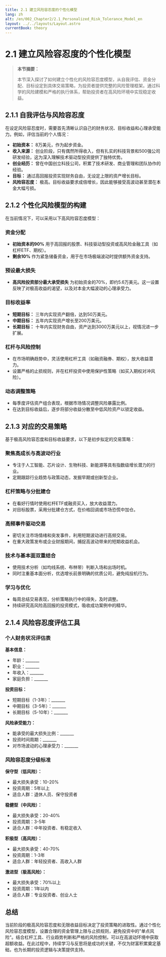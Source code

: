 ```yaml
---
title: 2.1 建立风险容忍度的个性化模型
lang: zh
alt: /en/002_Chapter2/2.1_Personalized_Risk_Tolerance_Model_en
layout: ../../layouts/Layout.astro
currentBook: theory
---
```


# 2.1 建立风险容忍度的个性化模型

> **本节摘要：**
> 
> 本节深入探讨了如何建立个性化的风险容忍度模型，从自我评估、资金分配、目标设定到具体交易策略，为投资者提供完整的风险管理框架。通过科学的风险建模和严格的执行体系，帮助投资者在高风险环境中实现稳定收益。

## 2.1.1 自我评估与风险容忍度

在设定风险容忍度时，需要首先清晰认识自己的财务状况、目标收益和心理承受能力。例如，评估当前的个人情况：

- **初始资本：** 8万美元，作为起步资金。
- **收入来源：** 创业阶段，只有偶然所得收入，但有扎实的科技背景和500强公司研发经验，这为深入理解技术驱动型投资提供了独特优势。
- **创业经历：** 曾在中国创立科技公司，积累了技术研发、商业管理和团队协作的经验。
- **目标：** 通过高回报投资实现财务自由，无设定上限的资产增长目标。
- **风险容忍度：** 极高。目标收益要求成倍增长，因此能够接受高波动甚至潜在本金大幅亏损。

## 2.1.2 个性化风险模型的构建

在当前情况下，可以采用以下高风险容忍度模型：

### 资金分配

- **初始资本的90%** 用于高回报的股票、科技驱动型投资或高风险金融工具（如杠杆ETF、期权）。
- **剩余10%** 作为紧急储备资金，用于在市场极端波动时提供额外资金支持。

### 预设最大损失

- **高风险投资部分最大承受损失** 为初始资金的70%，即约5.6万美元。这一设置反映了对极高收益的渴望，以及对本金大幅波动的心理承受力。

### 目标收益率

- **短期目标：** 三年内实现资产翻倍，达到50万美元。
- **中期目标：** 五年内实现资产增长至200万美元。
- **长期目标：** 十年内实现财务自由，资产达到3000万美元以上，视情况进一步扩展。

### 杠杆与风险控制

- 在市场明确趋势中，灵活使用杠杆工具（如融资融券、期权），放大收益潜力。
- 设置严格的止损规则，并在杠杆投资中使用保护性策略（如买入期权对冲风险）。

### 动态调整策略

- 每季度评估资产组合表现，根据市场情况调整风险暴露比例。
- 在达到目标收益后，逐步将部分收益分散至中低风险资产以锁定收益。

## 2.1.3 对应的交易策略

基于极高风险容忍度和目标收益要求，以下是初步拟定的交易策略：

### 聚焦高成长与高波动行业

- 专注于人工智能、芯片设计、生物科技、新能源等具有指数级增长潜力的行业。
- 定期跟踪行业趋势与政策动态，发掘早期或创新型企业。

### 杠杆策略与分批建仓

- 在看好行情时使用杠杆ETF或融资买入，放大收益潜力。
- 对目标股票，采用分批建仓方式，在价格回调或市场恐慌中加仓。

### 高频事件驱动交易

- 密切关注市场情绪和突发事件，利用短期波动进行高频交易。
- 在重大政策发布或企业财报期间，捕捉高波动带来的短期收益机会。

### 技术与基本面双重结合

- 使用技术分析（如均线系统、布林带）判断入场和出场时机。
- 同时注重基本面分析，优选增长前景明确的优质公司，避免纯投机行为。

### 学习与优化

- 每周总结交易表现，分析策略执行中的得失，及时调整。
- 持续研究高风险高回报的投资模式，吸收成功案例中的精华。

## 2.1.4 风险容忍度评估工具

### 个人财务状况评估表

**基本信息：**
- 年龄：_______
- 职业：_______
- 年收入：_______
- 家庭负担：_______

**投资目标：**
- 短期目标（1-3年）：_______
- 中期目标（3-5年）：_______
- 长期目标（5-10年）：_______

**风险承受能力：**
- 能承受的最大损失比例：_______
- 投资时间周期：_______
- 对市场波动的心理承受力：_______

### 风险容忍度分级标准

**保守型（低风险）：**
- 最大损失承受：10-20%
- 投资周期：5年以上
- 适合人群：退休人员、保守投资者

**稳健型（中风险）：**
- 最大损失承受：20-40%
- 投资周期：3-5年
- 适合人群：中年投资者、有稳定收入

**积极型（高风险）：**
- 最大损失承受：40-70%
- 投资周期：1-3年
- 适合人群：年轻投资者、高收入人群

**激进型（极高风险）：**
- 最大损失承受：70%以上
- 投资周期：1年以内
- 适合人群：专业投资者、创业人士

## 总结

当前阶段的极高风险容忍度和无限收益目标决定了投资策略的进取性。通过个性化风险容忍度模型，设置合理的资金管理上限与止损规则，避免投资中的"单点风险"。结合杠杆工具、行业趋势判断和严格的风险控制，可以在高波动环境中获取超额收益。在此过程中，持续学习与反思将是成功的关键，不仅为财富积累奠定基础，也为长期的投资逻辑与决策提供支持。
